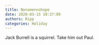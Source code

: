 ```yaml
---
title: Nonamennohope
date: 2020-03-15 10:37:09
authors: Ripp
categories: Holiday
---
```


 Jack Burrell is a squirrel.
Take him out Paul.